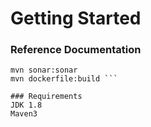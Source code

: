 # Getting Started

### Reference Documentation
``` mvn clean package
mvn sonar:sonar
mvn dockerfile:build ```

### Requirements
JDK 1.8
Maven3
